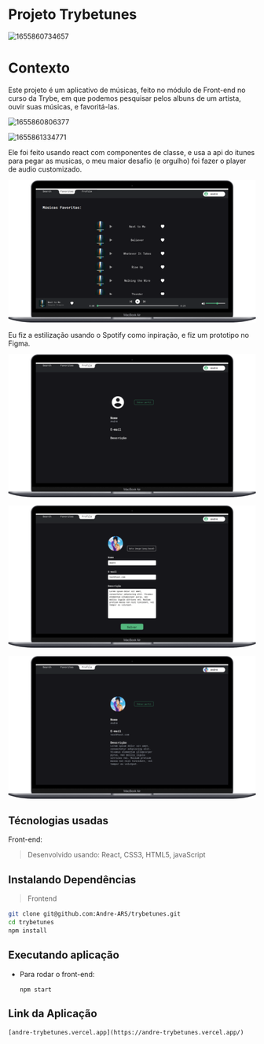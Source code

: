 # Projeto Trybetunes



![1655860734657](https://file+.vscode-resource.vscode-cdn.net/home/andre/Trybe/Projetos/frontEnd/sd-019-c-project-trybetunes/image/README/1655860734657.png)




# Contexto

Este projeto é um aplicativo de músicas, feito no módulo de Front-end no curso da Trybe, em que podemos pesquisar pelos albuns de um artista, ouvir suas músicas, e favoritá-las.





![1655860806377](https://file+.vscode-resource.vscode-cdn.net/home/andre/Trybe/Projetos/frontEnd/sd-019-c-project-trybetunes/image/README/1655860806377.png)






![1655861334771](https://file+.vscode-resource.vscode-cdn.net/home/andre/Trybe/Projetos/frontEnd/sd-019-c-project-trybetunes/image/README/1655861334771.png)





Ele foi feito usando react com componentes de classe, e usa a api do itunes para pegar as musicas, o meu maior desafio (e orgulho) foi fazer o player de audio customizado.





![1655862151972](image/README/1655862151972.png)



Eu fiz a estilização usando o Spotify como inpiração, e fiz um prototipo no Figma.



![1655862572745](image/README/1655862572745.png)


![1655862631128](image/README/1655862631128.png)


![1655862653760](image/README/1655862653760.png)

## Técnologias usadas

Front-end:

> Desenvolvido usando: React, CSS3, HTML5, javaScript

## Instalando Dependências

> Frontend

```bash
git clone git@github.com:Andre-ARS/trybetunes.git
cd trybetunes
npm install
```

## Executando aplicação

* Para rodar o front-end:

  ```
  npm start
  ```

## Link da Aplicação

    [andre-trybetunes.vercel.app](https://andre-trybetunes.vercel.app/)
